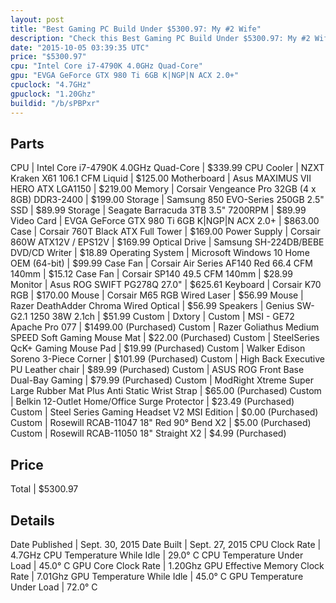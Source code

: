 ```yaml
---
layout: post
title: "Best Gaming PC Build Under $5300.97: My #2 Wife"
description: "Check this Best Gaming PC Build Under $5300.97: My #2 Wife. CPU: Intel Core i7-4790K 4.0GHz Quad-Core, CPU Cooler: NZXT Kraken X61 106.1 CFM Liquid, Motherboard: Asus MAXI"
date: "2015-10-05 03:39:35 UTC"
price: "$5300.97"
cpu: "Intel Core i7-4790K 4.0GHz Quad-Core"
gpu: "EVGA GeForce GTX 980 Ti 6GB K|NGP|N ACX 2.0+"
cpuclock: "4.7GHz"
gpuclock: "1.20Ghz"
buildid: "/b/sPBPxr"
---
```


## Parts

CPU | Intel Core i7-4790K 4.0GHz Quad-Core | $339.99
CPU Cooler | NZXT Kraken X61 106.1 CFM Liquid | $125.00
Motherboard | Asus MAXIMUS VII HERO ATX LGA1150 | $219.00
Memory | Corsair Vengeance Pro 32GB (4 x 8GB) DDR3-2400 | $199.00
Storage | Samsung 850 EVO-Series 250GB 2.5" SSD | $89.99
Storage | Seagate Barracuda 3TB 3.5" 7200RPM | $89.99
Video Card | EVGA GeForce GTX 980 Ti 6GB K|NGP|N ACX 2.0+ | $863.00
Case | Corsair 760T Black ATX Full Tower | $169.00
Power Supply | Corsair 860W ATX12V / EPS12V | $169.99
Optical Drive | Samsung SH-224DB/BEBE DVD/CD Writer | $18.89
Operating System | Microsoft Windows 10 Home OEM (64-bit) | $99.99
Case Fan | Corsair Air Series AF140 Red 66.4 CFM 140mm | $15.12
Case Fan | Corsair SP140 49.5 CFM 140mm | $28.99
Monitor | Asus ROG SWIFT PG278Q 27.0" | $625.61
Keyboard | Corsair K70 RGB | $170.00
Mouse | Corsair M65 RGB Wired Laser | $56.99
Mouse | Razer DeathAdder Chroma Wired Optical | $56.99
Speakers | Genius SW-G2.1 1250 38W 2.1ch | $51.99
Custom | Dxtory | 
Custom | MSI - GE72 Apache Pro 077 | $1499.00 (Purchased)
Custom | Razer Goliathus Medium SPEED Soft Gaming Mouse Mat | $22.00 (Purchased)
Custom | SteelSeries QcK+ Gaming Mouse Pad | $19.99 (Purchased)
Custom | Walker Edison Soreno 3-Piece Corner | $101.99 (Purchased)
Custom | High Back Executive PU Leather chair | $89.99 (Purchased)
Custom | ASUS ROG Front Base Dual-Bay Gaming | $79.99 (Purchased)
Custom | ModRight Xtreme Super Large Rubber Mat Plus Anti Static Wrist Strap | $65.00 (Purchased)
Custom | Belkin 12-Outlet Home/Office Surge Protector | $23.49 (Purchased)
Custom | Steel Series Gaming Headset V2 MSI Edition | $0.00 (Purchased)
Custom | Rosewill RCAB-11047 18" Red 90° Bend    X2 | $5.00 (Purchased)
Custom | Rosewill RCAB-11050 18" Straight      X2 | $4.99 (Purchased)

## Price

Total | $5300.97

## Details

Date Published | Sept. 30, 2015
Date Built | Sept. 27, 2015
CPU Clock Rate | 4.7GHz
CPU Temperature While Idle | 29.0° C
CPU Temperature Under Load | 45.0° C
GPU Core Clock Rate | 1.20Ghz
GPU Effective Memory Clock Rate | 7.01Ghz
GPU Temperature While Idle | 45.0° C
GPU Temperature Under Load | 72.0° C